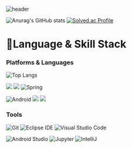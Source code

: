 ![header](https://capsule-render.vercel.app/api?type=rounded&color=auto&height=300&section=header&text=Welcome%20to%20my%20GitHub&fontSize=60)

![Anurag's GitHub stats](https://github-readme-stats.vercel.app/api?username=jye326&show_icons=true&theme=bear)
[![Solved.ac Profile](http://mazassumnida.wtf/api/v2/generate_badge?boj=jye326)](https://solved.ac/jye326/)





# 💪Language & Skill Stack
### Platforms & Languages
![Top Langs](https://github-readme-stats.vercel.app/api/top-langs/?username=jye326&layout=compact&theme=chartreuse-dark)


<img src="https://img.shields.io/badge/python-white?style=for-the-badge&logo=python&logoColor=#3776AB"/></a>
<img src="https://img.shields.io/badge/c++-black?style=for-the-badge&logo=cplusplus&logoColor=#00599C"/></a>
![Spring](https://img.shields.io/badge/Spring-6DB33F.svg?&style=for-the-badge&logo=Spring&logoColor=white)


![Android](https://img.shields.io/badge/Android-3DDC84.svg?&style=for-the-badge&logo=Android&logoColor=white)
<img src="https://img.shields.io/badge/kotlin-yellow?style=for-the-badge&logo=kotlin&logoColor=#7F52FF"/></a>
<img src="https://img.shields.io/badge/JAVA-purple?style=for-the-badge&logo=eclipse&logoColor=#2C2255"/></a>



### Tools
![Git](https://img.shields.io/badge/Git-F05032.svg?&style=for-the-badge&logo=git&logoColor=white)
![Eclipse IDE](https://img.shields.io/badge/Eclipse%20IDE-2C2255.svg?&style=for-the-badge&logo=eclipse&logoColor=white)
![Visual Studio Code](https://img.shields.io/badge/Visual%20Studio%20Code-007ACC.svg?&style=for-the-badge&logo=visualstudiocode&logoColor=white)


![Android Studio](https://img.shields.io/badge/Android%20Studio-3DDC84.svg?&style=for-the-badge&logo=Android%20Studio&logoColor=white)
![Jupyter](https://img.shields.io/badge/jupyter-F37626.svg?&style=for-the-badge&logo=jupyter&logoColor=white)
![IntelliJ](https://img.shields.io/badge/IntelliJ%20IDEA-000000.svg?&style=for-the-badge&logo=intellijidea&logoColor=#000000)



